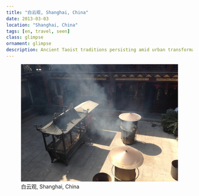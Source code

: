 ```yaml
---
title: "白云观, Shanghai, China"
date: 2013-03-03
location: "Shanghai, China"
tags: [en, travel, seen]
class: glimpse
ornament: glimpse
description: Ancient Taoist traditions persisting amid urban transformation.
---
```


<figure>
  <img src="/assets/img/2013-03-03-shanghai-china.jpeg" alt="白云观, Shanghai, China">
  <figcaption>白云观, Shanghai, China</figcaption>
</figure>
